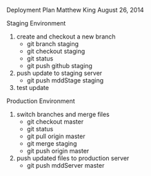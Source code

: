 Deployment Plan
Matthew King August 26, 2014

Staging Environment

1. create and checkout a new branch
   - git branch staging
   - git checkout staging
   - git status
   - git push github staging
2. push update to staging server
   - git push mddStage staging
3. test update

Production Environment
1. switch branches and merge files
   - git checkout master
   - git status
   - git pull origin master
   - git merge staging
   - git push origin master
2. push updated files to production server
   - git push mddServer master

